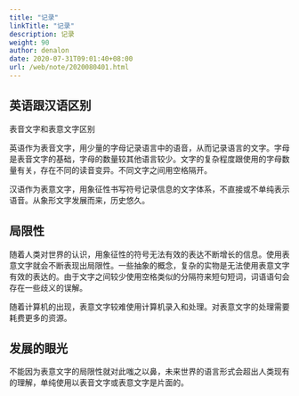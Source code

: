 ```yaml
---
title: "记录"
linkTitle: "记录"
description: 记录
weight: 90
author: denalon
date: 2020-07-31T09:01:40+08:00
url: /web/note/2020080401.html
---
```

## 英语跟汉语区别

表音文字和表意文字区别

英语作为表音文字，用少量的字母记录语言中的语音，从而记录语言的文字。字母是表音文字的基础，字母的数量较其他语言较少。文字的复杂程度跟使用的字母数量有关，存在不同的读音变异。不同文字之间用空格隔开。

汉语作为表意文字，用象征性书写符号记录信息的文字体系，不直接或不单纯表示语音。从象形文字发展而来，历史悠久。


## 局限性

随着人类对世界的认识，用象征性的符号无法有效的表达不断增长的信息。使用表意文字就会不断表现出局限性。一些抽象的概念，复杂的实物是无法使用表意文字有效的表达的。由于文字之间较少使用空格类似的分隔符来短句短词，词语语句会存在一些歧义的误解。

随着计算机的出现，表意文字较难使用计算机录入和处理。对表意文字的处理需要耗费更多的资源。

## 发展的眼光

不能因为表意文字的局限性就对此嗤之以鼻，未来世界的语言形式会超出人类现有的理解，单纯使用以表音文字或表意文字是片面的。
